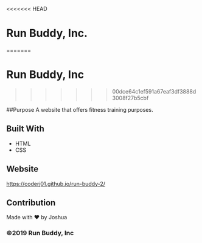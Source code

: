 <<<<<<< HEAD
# Run Buddy, Inc.
=======
# Run Buddy, Inc
>>>>>>> 00dce64c1ef591a67eaf3df3888d3008f27b5cbf

##Purpose
A website that offers fitness training purposes.

## Built With
* HTML
* CSS

## Website
https://coderj01.github.io/run-buddy-2/

## Contribution
Made with ❤️ by Joshua

### ©️2019 Run Buddy, Inc
